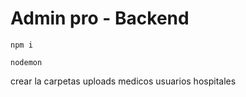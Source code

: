 # Admin pro - Backend

``` 
npm i 
``` 
``` 
nodemon
``` 
crear la carpetas uploads
medicos
usuarios 
hospitales
